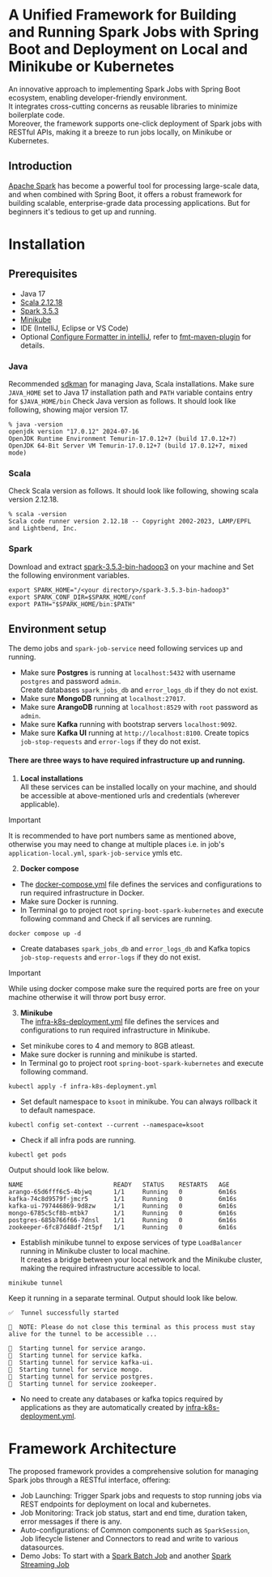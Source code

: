 # A Unified Framework for Building and Running Spark Jobs with Spring Boot and Deployment on Local and Minikube or Kubernetes

An innovative approach to implementing Spark Jobs with Spring Boot ecosystem, enabling developer-friendly environment.  
It integrates cross-cutting concerns as reusable libraries to minimize boilerplate code.  
Moreover, the framework supports one-click deployment of Spark jobs with RESTful APIs, making it a breeze to run jobs locally, on Minikube or Kubernetes.

## Introduction

[Apache Spark](https://spark.apache.org/docs/3.5.3/index.html) has become a powerful tool for processing large-scale data,
and when combined with Spring Boot, it offers a robust framework for building scalable, enterprise-grade data processing applications.
But for beginners it's tedious to get up and running.

# Installation
## Prerequisites
- Java 17
- [Scala 2.12.18](https://sdkman.io/install/)
- [Spark 3.5.3](https://archive.apache.org/dist/spark/spark-3.5.3/spark-3.5.3-bin-hadoop3.tgz)
- [Minikube](https://minikube.sigs.k8s.io/docs/)
- IDE (IntelliJ, Eclipse or VS Code)
- Optional [Configure Formatter in intelliJ](https://github.com/google/google-java-format/blob/master/README.md#intellij-android-studio-and-other-jetbrains-ides), refer to [fmt-maven-plugin](https://github.com/spotify/fmt-maven-plugin) for details.

### Java
Recommended [sdkman](https://sdkman.io/install/) for managing Java, Scala installations.
Make sure `JAVA_HOME` set to Java 17 installation path and `PATH` variable contains entry for `$JAVA_HOME/bin`
Check Java version as follows. It should look like following, showing major version 17.
```shell
% java -version
openjdk version "17.0.12" 2024-07-16
OpenJDK Runtime Environment Temurin-17.0.12+7 (build 17.0.12+7)
OpenJDK 64-Bit Server VM Temurin-17.0.12+7 (build 17.0.12+7, mixed mode)
```

### Scala
Check Scala version as follows. It should look like following, showing scala version 2.12.18.
```shell
% scala -version
Scala code runner version 2.12.18 -- Copyright 2002-2023, LAMP/EPFL and Lightbend, Inc.
```

### Spark
Download and extract [spark-3.5.3-bin-hadoop3](https://archive.apache.org/dist/spark/spark-3.5.3/spark-3.5.3-bin-hadoop3.tgz) on your machine and Set the following environment variables.
```shell
export SPARK_HOME="/<your directory>/spark-3.5.3-bin-hadoop3"
export SPARK_CONF_DIR=$SPARK_HOME/conf
export PATH="$SPARK_HOME/bin:$PATH"
```

## Environment setup
The demo jobs and `spark-job-service` need following services up and running.
- Make sure **Postgres** is running at `localhost:5432` with username `postgres` and password `admin`.  
  Create databases `spark_jobs_db` and `error_logs_db` if they do not exist.
- Make sure **MongoDB** running at `localhost:27017`.
- Make sure **ArangoDB** running at `localhost:8529` with `root` password as `admin`.
- Make sure **Kafka** running with bootstrap servers `localhost:9092`.
- Make sure **Kafka UI** running at `http://localhost:8100`. Create topics `job-stop-requests` and `error-logs` if they do not exist.

#### There are three ways to have required infrastructure up and running.
1. **Local installations**  
All these services can be installed locally on your machine, and should be accessible at above-mentioned urls and credentials (wherever applicable).

> [!IMPORTANT]  
> It is recommended to have port numbers same as mentioned above, otherwise you may need to change at multiple places i.e. in job's `application-local.yml`, `spark-job-service` ymls etc.

2. **Docker compose**   
* The [docker-compose.yml](docker-compose.yml) file defines the services and configurations to run required infrastructure in Docker. 
* Make sure Docker is running. 
* In Terminal go to project root `spring-boot-spark-kubernetes` and execute following command and Check if all services are running.
```shell
docker compose up -d
```
* Create databases `spark_jobs_db` and `error_logs_db` and Kafka topics `job-stop-requests` and `error-logs` if they do not exist.

> [!IMPORTANT]  
> While using docker compose make sure the required ports are free on your machine otherwise it will throw port busy error.

3. **Minikube**  
The [infra-k8s-deployment.yml](infra-k8s-deployment.yml) file defines the services and configurations to run required infrastructure in Minikube.
* Set minikube cores to 4 and memory to 8GB atleast.
* Make sure docker is running and minikube is started.
* In Terminal go to project root `spring-boot-spark-kubernetes` and execute following command.
```shell
kubectl apply -f infra-k8s-deployment.yml
```
* Set default namespace to `ksoot` in minikube. You can always rollback it to default namespace.
```shell
kubectl config set-context --current --namespace=ksoot
```
* Check if all infra pods are running.
```shell
kubectl get pods
```
Output should look like below.
```shell
NAME                         READY   STATUS    RESTARTS   AGE
arango-65d6fff6c5-4bjwq      1/1     Running   0          6m16s
kafka-74c8d9579f-jmcr5       1/1     Running   0          6m16s
kafka-ui-797446869-9d8zw     1/1     Running   0          6m16s
mongo-6785c5cf8b-mtbk7       1/1     Running   0          6m16s
postgres-685b766f66-7dnsl    1/1     Running   0          6m16s
zookeeper-6fc87d48df-2t5pf   1/1     Running   0          6m16s
```
* Establish minikube tunnel to expose services of type `LoadBalancer` running in Minikube cluster to local machine.  
It creates a bridge between your local network and the Minikube cluster, making the required infrastructure accessible to local.
```shell
minikube tunnel
```
Keep it running in a separate terminal. Output should look like below.
```shell
✅  Tunnel successfully started

📌  NOTE: Please do not close this terminal as this process must stay alive for the tunnel to be accessible ...

🏃  Starting tunnel for service arango.
🏃  Starting tunnel for service kafka.
🏃  Starting tunnel for service kafka-ui.
🏃  Starting tunnel for service mongo.
🏃  Starting tunnel for service postgres.
🏃  Starting tunnel for service zookeeper.
```
* No need to create any databases or kafka topics required by applications as they are automatically created by [infra-k8s-deployment.yml](infra-k8s-deployment.yml).

# Framework Architecture
The proposed framework provides a comprehensive solution for managing Spark jobs through a RESTful interface, offering:
- Job Launching: Trigger Spark jobs and requests to stop running jobs via REST endpoints for deployment on local and kubernetes.
- Job Monitoring: Track job status, start and end time, duration taken, error messages if there is any.
- Auto-configurations: of Common components such as `SparkSession`, Job lifecycle listener and Connectors to read and write to various datasources.
- Demo Jobs: To start with a [Spark Batch Job](spark-batch-daily-sales-report-job) and another [Spark Streaming Job](spark-stream-logs-analysis-job)

